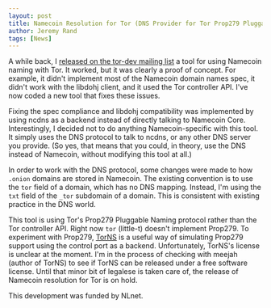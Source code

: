 ```yaml
---
layout: post
title: Namecoin Resolution for Tor (DNS Provider for Tor Prop279 Pluggable Naming API)
author: Jeremy Rand
tags: [News]
---
```


A while back, I [released on the tor-dev mailing list](https://lists.torproject.org/pipermail/tor-dev/2017-April/012222.html) a tool for using Namecoin naming with Tor.  It worked, but it was clearly a proof of concept.  For example, it didn't implement most of the Namecoin domain names spec, it didn't work with the libdohj client, and it used the Tor controller API.  I've now coded a new tool that fixes these issues.

Fixing the spec compliance and libdohj compatibility was implemented by using ncdns as a backend instead of directly talking to Namecoin Core.  Interestingly, I decided not to do anything Namecoin-specific with this tool.  It simply uses the DNS protocol to talk to ncdns, or any other DNS server you provide.  (So yes, that means that you could, in theory, use the DNS instead of Namecoin, without modifying this tool at all.)

In order to work with the DNS protocol, some changes were made to how `.onion` domains are stored in Namecoin.  The existing convention is to use the `tor` field of a domain, which has no DNS mapping.  Instead, I'm using the `txt` field of the `_tor` subdomain of a domain.  This is consistent with existing practice in the DNS world.

This tool is using Tor's Prop279 Pluggable Naming protocol rather than the Tor controller API.  Right now `tor` (little-t) doesn't implement Prop279.  To experiment with Prop279, [TorNS](https://github.com/meejah/torns) is a useful way of simulating Prop279 support using the control port as a backend.  Unfortunately, TorNS's license is unclear at the moment.  I'm in the process of checking with meejah (author of TorNS) to see if TorNS can be released under a free software license.  Until that minor bit of legalese is taken care of, the release of Namecoin resolution for Tor is on hold.

This development was funded by NLnet.
